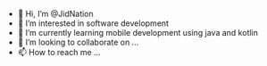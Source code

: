 - 👋 Hi, I’m @JidNation
- 👀 I’m interested in software development 
- 🌱 I’m currently learning mobile development using java and kotlin
- 💞️ I’m looking to collaborate on ...
- 📫 How to reach me ...

<!---
JidNatin/JidNatin is a ✨ special ✨ repository because its `README.md` (this file) appears on your GitHub profile.
You can click the Preview link to take a look at your changes.
--->
